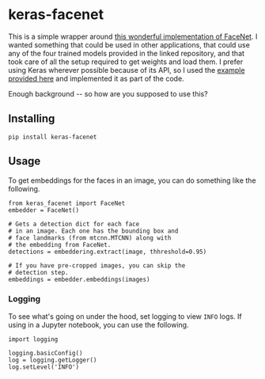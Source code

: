 # keras-facenet

This is a simple wrapper around [this wonderful implementation of FaceNet](https://github.com/davidsandberg/facenet). I wanted something that could be used in other applications, that could use any of the four trained models provided in the linked repository, and that took care of all the setup required to get weights and load them. I prefer using Keras wherever possible because of its API, so I used the [example provided here](https://github.com/nyoki-mtl/keras-facenet) and implemented it as part of the code.

Enough background -- so how are you supposed to use this?

## Installing
```
pip install keras-facenet
```

## Usage
To get embeddings for the faces in an image, you can do something like the following.

```
from keras_facenet import FaceNet
embedder = FaceNet()

# Gets a detection dict for each face
# in an image. Each one has the bounding box and
# face landmarks (from mtcnn.MTCNN) along with
# the embedding from FaceNet.
detections = embeddering.extract(image, thhreshold=0.95)

# If you have pre-cropped images, you can skip the
# detection step.
embeddings = embedder.embeddings(images)
```


### Logging
To see what's going on under the hood, set logging to view `INFO` logs. If using in a Jupyter notebook, you can use the following.

```
import logging

logging.basicConfig()
log = logging.getLogger()
log.setLevel('INFO')
```